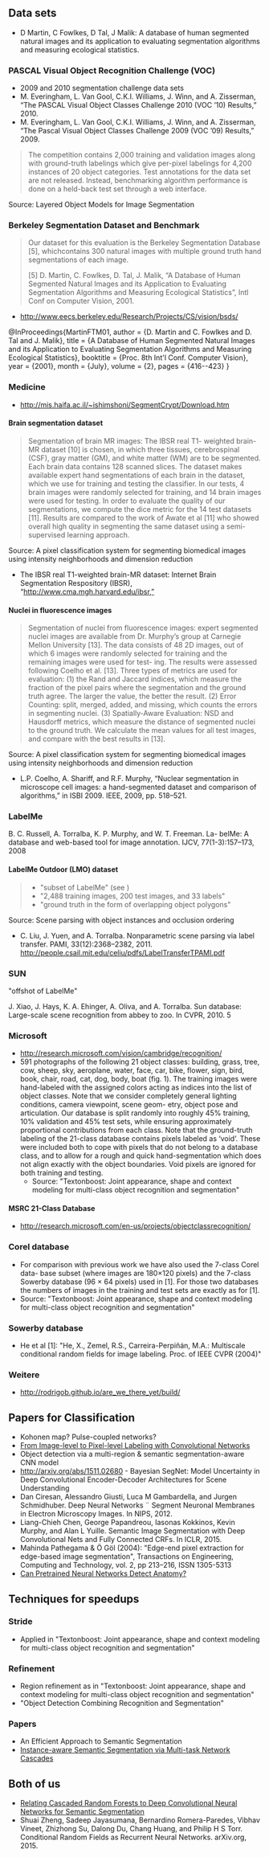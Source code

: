 ## Data sets

* D Martin, C Fowlkes, D Tal, J Malik: A database of human segmented natural
  images and its application to evaluating segmentation algorithms and
  measuring ecological statistics.

### PASCAL Visual Object Recognition Challenge (VOC)
* 2009 and 2010 segmentation challenge data sets
* M. Everingham, L. Van Gool, C.K.I. Williams, J. Winn, and A. Zisserman, “The
  PASCAL Visual Object Classes Challenge 2010 (VOC ’10) Results,” 2010.
* M. Everingham, L. Van Gool, C.K.I. Williams, J. Winn, and A. Zisserman, “The
  Pascal Visual Object Classes Challenge 2009 (VOC ’09) Results,” 2009.

> The competition contains 2,000 training and validation images along with
> ground-truth labelings which give per-pixel labelings for 4,200 instances of
> 20 object categories. Test annotations for the data set are not released.
> Instead, benchmarking algorithm performance is done on a held-back test set
> through a web interface.

Source: Layered Object Models for Image Segmentation


### Berkeley Segmentation Dataset and Benchmark
> Our dataset for this evaluation is the Berkeley Segmentation Database [5],
> whichcontains 300 natural images with multiple ground truth hand
> segmentations of each image.
>
> [5] D. Martin, C. Fowlkes, D. Tal, J. Malik, “A Database of Human Segmented
> Natural Images and its Application to Evaluating Segmentation Algorithms and
> Measuring Ecological Statistics”, Intl Conf on Computer Vision, 2001.

* http://www.eecs.berkeley.edu/Research/Projects/CS/vision/bsds/

@InProceedings{MartinFTM01,
  author = {D. Martin and C. Fowlkes and D. Tal and J. Malik},
  title = {A Database of Human Segmented Natural Images and its
           Application to Evaluating Segmentation Algorithms and
           Measuring Ecological Statistics},
  booktitle = {Proc. 8th Int'l Conf. Computer Vision},
  year = {2001},
  month = {July},
  volume = {2},
  pages = {416--423}
}


### Medicine

*  http://mis.haifa.ac.il/~ishimshoni/SegmentCrypt/Download.htm


#### Brain segmentation dataset

> Segmentation of brain MR images: The IBSR real T1- weighted brain-MR dataset
[10] is chosen, in which three tissues, cerebrospinal (CSF), gray matter (GM),
and white matter (WM) are to be segmented. Each brain data contains 128 scanned
slices. The dataset makes available expert hand segmentations of each brain in
the dataset, which we use for training and testing the classifier. In our
tests, 4 brain images were randomly selected for training, and 14 brain images
were used for testing. In order to evaluate the quality of our segmentations,
we compute the dice metric for the 14 test datasets [11]. Results are compared
to the work of Awate et al [11] who showed overall high quality in segmenting
the same dataset using a semi-supervised learning approach.

Source: A pixel classification system for segmenting biomedical images using
        intensity neighborhoods and dimension reduction

* The IBSR real T1-weighted brain-MR dataset: Internet Brain Segmentation
  Respository (IBSR), “http://www.cma.mgh.harvard.edu/ibsr,”


#### Nuclei in fluorescence images

> Segmentation of nuclei from fluorescence images: expert segmented nuclei
images are available from Dr. Murphy’s group at Carnegie Mellon University
[13]. The data consists of 48 2D images, out of which 6 images were randomly
selected for training and the remaining images were used for test- ing. The
results were assessed following Coelho et al. [13]. Three types of metrics are
used for evaluation: (1) the Rand and Jaccard indices, which measure the
fraction of the pixel pairs where the segmentation and the ground truth agree.
The larger the value, the better the result. (2) Error Counting: split, merged,
added, and missing, which counts the errors in segmenting nuclei. (3)
Spatially-Aware Evaluation: NSD and Hausdorff metrics, which measure the
distance of segmented nuclei to the ground truth. We calculate the mean values
for all test images, and compare with the best results in [13].

Source: A pixel classification system for segmenting biomedical images using
        intensity neighborhoods and dimension reduction

* L.P. Coelho, A. Shariff, and R.F. Murphy, “Nuclear segmentation in microscope
  cell images: a hand-segmented dataset and comparison of algorithms,” in ISBI
  2009. IEEE, 2009, pp. 518–521.


### LabelMe

B. C. Russell, A. Torralba, K. P. Murphy, and W. T. Freeman. La-
belMe: A database and web-based tool for image annotation. IJCV,
77(1-3):157–173, 2008

#### LabelMe Outdoor (LMO) dataset

> * "subset of LabelMe" (see )
> * "2,488 training images, 200 test images, and 33 labels"
> * "ground truth in the form of overlapping object polygons"

Source: Scene parsing with object instances and occlusion ordering

* C. Liu, J. Yuen, and A. Torralba. Nonparametric scene parsing via label
  transfer. PAMI, 33(12):2368–2382, 2011. http://people.csail.mit.edu/celiu/pdfs/LabelTransferTPAMI.pdf


### SUN

"offshot of LabelMe"

J. Xiao, J. Hays, K. A. Ehinger, A. Oliva, and A. Torralba. Sun
database: Large-scale scene recognition from abbey to zoo. In
CVPR, 2010. 5


### Microsoft

* http://research.microsoft.com/vision/cambridge/recognition/
* 591 photographs of the following 21 object classes: building, grass, tree,
  cow, sheep, sky, aeroplane, water, face, car, bike, flower, sign, bird, book,
  chair, road, cat, dog, body, boat (fig. 1). The training images were
  hand-labeled with the assigned colors acting as indices into the list of
  object classes. Note that we consider completely general lighting conditions,
  camera viewpoint, scene geom- etry, object pose and articulation. Our
  database is split randomly into roughly 45% training, 10% validation and 45%
  test sets, while ensuring approximately proportional contributions from each
  class. Note that the ground-truth labeling of the 21-class database contains
  pixels labeled as ‘void’. These were included both to cope with pixels that
  do not belong to a database class, and to allow for a rough and quick
  hand-segmentation which does not align exactly with the object boundaries.
  Void pixels are ignored for both training and testing.
  - Source: "Textonboost: Joint appearance, shape and context modeling for
    multi-class object recognition and segmentation"

#### MSRC 21-Class Database
* http://research.microsoft.com/en-us/projects/objectclassrecognition/


### Corel database
* For comparison with previous work we have also used the 7-class Corel data-
  base subset (where images are 180×120 pixels) and the 7-class Sowerby
  database (96 × 64 pixels) used in [1]. For those two databases the numbers of
  images in the training and test sets are exactly as for [1].
* Source: "Textonboost: Joint appearance, shape and context modeling for
  multi-class object recognition and segmentation"


### Sowerby database

* He et al [1]: "He, X., Zemel, R.S., Carreira-Perpiñán, M.A.: Multiscale
  conditional random fields for image labeling. Proc. of IEEE CVPR (2004)"


### Weitere

* http://rodrigob.github.io/are_we_there_yet/build/


## Papers for Classification

* Kohonen map? Pulse-coupled networks?
* [From Image-level to Pixel-level Labeling with Convolutional Networks](http://www.cv-foundation.org/openaccess/content_cvpr_2015/papers/Pinheiro_From_Image-Level_to_2015_CVPR_paper.pdf)
* Object detection via a multi-region & semantic segmentation-aware CNN model
* http://arxiv.org/abs/1511.02680 - Bayesian SegNet: Model Uncertainty in Deep
  Convolutional Encoder-Decoder Architectures for Scene Understanding
* Dan Ciresan, Alessandro Giusti, Luca M Gambardella, and Jurgen Schmidhuber.
  Deep Neural Networks ¨ Segment Neuronal Membranes in Electron Microscopy
  Images. In NIPS, 2012.
* Liang-Chieh Chen, George Papandreou, Iasonas Kokkinos, Kevin Murphy, and Alan
  L Yuille. Semantic Image Segmentation with Deep Convolutional Nets and Fully
  Connected CRFs. In ICLR, 2015.
* Mahinda Pathegama & Ö Göl (2004): "Edge-end pixel extraction for edge-based
  image segmentation", Transactions on Engineering, Computing and Technology,
  vol. 2, pp 213–216, ISSN 1305-5313
* [Can Pretrained Neural Networks Detect Anatomy?](http://arxiv.org/pdf/1512.05986.pdf)

## Techniques for speedups

### Stride

* Applied in "Textonboost: Joint appearance, shape and context modeling for
  multi-class object recognition and segmentation"

### Refinement

* Region refinement as in "Textonboost: Joint appearance, shape and context
  modeling for multi-class object recognition and segmentation"
* "Object Detection Combining Recognition and Segmentation"

### Papers

* An Efficient Approach to Semantic Segmentation
* [Instance-aware Semantic Segmentation via Multi-task Network Cascades](http://arxiv.org/pdf/1512.04412.pdf)


## Both of us

* [Relating Cascaded Random Forests to Deep Convolutional Neural Networks for Semantic Segmentation](http://arxiv.org/pdf/1507.07583v1.pdf)
* Shuai Zheng, Sadeep Jayasumana, Bernardino Romera-Paredes, Vibhav Vineet,
  Zhizhong Su, Dalong Du, Chang Huang, and Philip H S Torr. Conditional Random
  Fields as Recurrent Neural Networks. arXiv.org, 2015.
